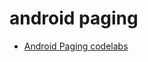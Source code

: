 # android paging

+ [Android Paging codelabs](https://codelabs.developers.google.com/codelabs/android-paging/#0)
